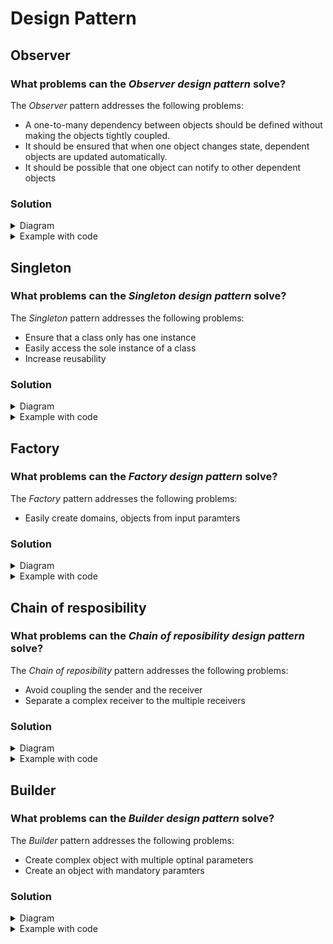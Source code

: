# Design Pattern
## Observer
### What problems can the _Observer design pattern_ solve?

The _Observer_ pattern addresses the following problems:
+ A one-to-many dependency between objects should be defined without making the objects tightly coupled.
+ It should be ensured that when one object changes state, dependent objects are updated automatically.
+ It should be possible that one object can notify to other dependent objects

### Solution
<details>
  <summary>Diagram</summary>
  
  
  
</details>
<details>
  <summary>Example with code</summary>
  <br/>
  
  Ref: https://sourcemaking.com/design_patterns/observer/java/1
</details>

## Singleton
### What problems can the _Singleton design pattern_ solve?

The _Singleton_ pattern addresses the following problems:
+ Ensure that a class only has one instance
+ Easily access the sole instance of a class
+ Increase reusability

### Solution
<details>
  <summary>Diagram</summary>
  
  
  
</details>
<details>
  <summary>Example with code</summary>
  <br/>
  
  Ref: https://sourcemaking.com/design_patterns/singleton/java/2
</details>

## Factory
### What problems can the _Factory design pattern_ solve?

The _Factory_ pattern addresses the following problems:

+ Easily create domains, objects from input paramters

### Solution
<details>
  <summary>Diagram</summary>
  
  
  
</details>
<details>
  <summary>Example with code</summary>
  <br/>
  
  Ref: https://sourcemaking.com/design_patterns/factory_method/java/1
</details>

## Chain of resposibility
### What problems can the _Chain of reposibility design pattern_ solve?

The _Chain of reposibility_ pattern addresses the following problems:

+ Avoid coupling the sender and the receiver
+ Separate a complex receiver to the multiple receivers

### Solution
<details>
  <summary>Diagram</summary>
  
  
  
</details>
<details>
  <summary>Example with code</summary>
  <br/>
  
  Ref: 
</details>

## Builder
### What problems can the _Builder design pattern_ solve?

The _Builder_ pattern addresses the following problems:

+ Create complex object with multiple optinal parameters
+ Create an object with mandatory paramters

### Solution
<details>
  <summary>Diagram</summary>
  
  
  
</details>
<details>
  <summary>Example with code</summary>
  <br/>
  
  `StringBuilder`

  Ref: https://softwareengineering.stackexchange.com/questions/305504/is-stringbuilder-an-application-of-the-builder-design-pattern#:~:text=The%20builder%20pattern%20is%20an,%2Dpattern%5Bcitation%20needed%5D.
</details>
